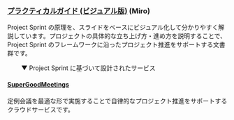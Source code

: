 ### [**プラクティカルガイド (ビジュアル版)**](https://miro.com/app/board/uXjVMX-zl6s=/) (Miro)

Project Sprint の原理を、スライドをベースにビジュアル化して分かりやすく解説しています。プロジェクトの具体的な立ち上げ方・進め方を説明することで、Project Sprint のフレームワークに沿ったプロジェクト推進をサポートする文書群です。

　　
▼ Project Sprint に基づいて設計されたサービス

#### [**SuperGoodMeetings**](https://supergoodmeetings.com/)

定例会議を最適な形で実施することで自律的なプロジェクト推進をサポートするクラウドサービスです。

